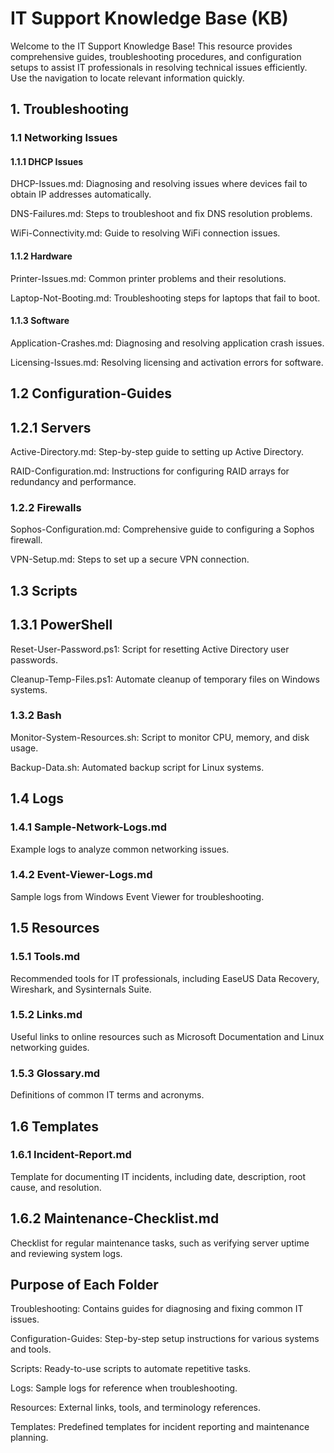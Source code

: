 # IT Support Knowledge Base (KB)

Welcome to the IT Support Knowledge Base! This resource provides comprehensive guides, troubleshooting procedures, and configuration setups to assist IT professionals in resolving technical issues efficiently. Use the navigation to locate relevant information quickly.

## 1. Troubleshooting
### 1.1 Networking Issues
#### 1.1.1 DHCP Issues
DHCP-Issues.md: Diagnosing and resolving issues where devices fail to obtain IP addresses automatically.

DNS-Failures.md: Steps to troubleshoot and fix DNS resolution problems.

WiFi-Connectivity.md: Guide to resolving WiFi connection issues.

#### 1.1.2 Hardware
Printer-Issues.md: Common printer problems and their resolutions.

Laptop-Not-Booting.md: Troubleshooting steps for laptops that fail to boot.

#### 1.1.3 Software
Application-Crashes.md: Diagnosing and resolving application crash issues.

Licensing-Issues.md: Resolving licensing and activation errors for software.

## 1.2 Configuration-Guides
## 1.2.1 Servers

Active-Directory.md: Step-by-step guide to setting up Active Directory.

RAID-Configuration.md: Instructions for configuring RAID arrays for redundancy and performance.

### 1.2.2 Firewalls

Sophos-Configuration.md: Comprehensive guide to configuring a Sophos firewall.

VPN-Setup.md: Steps to set up a secure VPN connection.

## 1.3 Scripts

## 1.3.1 PowerShell

Reset-User-Password.ps1: Script for resetting Active Directory user passwords.

Cleanup-Temp-Files.ps1: Automate cleanup of temporary files on Windows systems.

### 1.3.2 Bash

Monitor-System-Resources.sh: Script to monitor CPU, memory, and disk usage.

Backup-Data.sh: Automated backup script for Linux systems.

## 1.4 Logs

### 1.4.1 Sample-Network-Logs.md

Example logs to analyze common networking issues.

### 1.4.2 Event-Viewer-Logs.md

Sample logs from Windows Event Viewer for troubleshooting.

## 1.5 Resources

### 1.5.1 Tools.md

Recommended tools for IT professionals, including EaseUS Data Recovery, Wireshark, and Sysinternals Suite.

### 1.5.2 Links.md

Useful links to online resources such as Microsoft Documentation and Linux networking guides.

### 1.5.3 Glossary.md

Definitions of common IT terms and acronyms.

## 1.6 Templates

### 1.6.1 Incident-Report.md

Template for documenting IT incidents, including date, description, root cause, and resolution.

## 1.6.2 Maintenance-Checklist.md

Checklist for regular maintenance tasks, such as verifying server uptime and reviewing system logs.


## Purpose of Each Folder
Troubleshooting: Contains guides for diagnosing and fixing common IT issues.

Configuration-Guides: Step-by-step setup instructions for various systems and tools.

Scripts: Ready-to-use scripts to automate repetitive tasks.

Logs: Sample logs for reference when troubleshooting.

Resources: External links, tools, and terminology references.

Templates: Predefined templates for incident reporting and maintenance planning.
